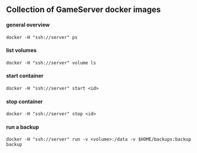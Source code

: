 ## Collection of GameServer docker images

#### general overview
    docker -H "ssh://server" ps
#### list volumes
    docker -H "ssh://server" volume ls
#### start container
    docker -H "ssh://server" start <id>
#### stop container
    docker -H "ssh://server" stop <id>
#### run a backup
    docker -H "ssh://server" run -v <volume>:/data -v $HOME/backups:backup backup